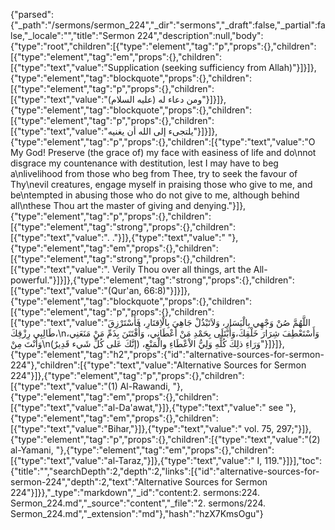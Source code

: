 {"parsed":{"_path":"/sermons/sermon_224","_dir":"sermons","_draft":false,"_partial":false,"_locale":"","title":"Sermon 224","description":null,"body":{"type":"root","children":[{"type":"element","tag":"p","props":{},"children":[{"type":"element","tag":"em","props":{},"children":[{"type":"text","value":"Supplication (seeking sufficiency from Allah)"}]}]},{"type":"element","tag":"blockquote","props":{},"children":[{"type":"element","tag":"p","props":{},"children":[{"type":"text","value":"ومن دعاء له (عليه السلام)"}]}]},{"type":"element","tag":"blockquote","props":{},"children":[{"type":"element","tag":"p","props":{},"children":[{"type":"text","value":"يلتجىء إلى الله أن يغنيه"}]}]},{"type":"element","tag":"p","props":{},"children":[{"type":"text","value":"O My God! Preserve (the grace of) my face with easiness of life and do\nnot disgrace my countenance with destitution, lest I may have to beg a\nlivelihood from those who beg from Thee, try to seek the favour of Thy\nevil creatures, engage myself in praising those who give to me, and be\ntempted in abusing those who do not give to me, although behind all\nthese Thou art the master of giving and denying."}]},{"type":"element","tag":"p","props":{},"children":[{"type":"element","tag":"strong","props":{},"children":[{"type":"text","value":". ."}]},{"type":"text","value":" "},{"type":"element","tag":"em","props":{},"children":[{"type":"element","tag":"strong","props":{},"children":[{"type":"text","value":". Verily Thou over all things, art the All-powerful."}]}]},{"type":"element","tag":"strong","props":{},"children":[{"type":"text","value":"(Qur'an, 66:8)"}]}]},{"type":"element","tag":"blockquote","props":{},"children":[{"type":"element","tag":"p","props":{},"children":[{"type":"text","value":"اللَّهُمَّ صُنْ وَجْهِي بِالْيَسَارِ، وَلاَتَبْذُلْ جَاهِيَ بِالْاِقتَارِ، فَأَسْتَرْزِقَ طَالِبِي رِزْقِكَ،\nوَأَسْتَعْطِفَ شِرَارَ خَلْقِكَ،وَأُبْتَلَى بِحَمْدِ مَنْ أَعْطَانِي، وَأُفْتَتَنَ بِذَمِّ مَنْ مَنَعَنِي، وَأَنْتَ مِنْ\nوَرَاءِ ذلِكَ كُلِّهِ وَلِيُّ الاْعْطَاءِ والْمَنْعِ، (إنَّكَ عَلى كُلِّ شَيء قَدِيرٌ)"}]}]},{"type":"element","tag":"h2","props":{"id":"alternative-sources-for-sermon-224"},"children":[{"type":"text","value":"Alternative Sources for Sermon 224"}]},{"type":"element","tag":"p","props":{},"children":[{"type":"text","value":"(1) Al-Rawandi, "},{"type":"element","tag":"em","props":{},"children":[{"type":"text","value":"al-Da'awat,"}]},{"type":"text","value":" see "},{"type":"element","tag":"em","props":{},"children":[{"type":"text","value":"Bihar,"}]},{"type":"text","value":" vol. 75, 297;"}]},{"type":"element","tag":"p","props":{},"children":[{"type":"text","value":"(2) al-Yamani, "},{"type":"element","tag":"em","props":{},"children":[{"type":"text","value":"al-Taraz,"}]},{"type":"text","value":" I, 119."}]}],"toc":{"title":"","searchDepth":2,"depth":2,"links":[{"id":"alternative-sources-for-sermon-224","depth":2,"text":"Alternative Sources for Sermon 224"}]}},"_type":"markdown","_id":"content:2. sermons:224. Sermon_224.md","_source":"content","_file":"2. sermons/224. Sermon_224.md","_extension":"md"},"hash":"hzX7KmsOgu"}
